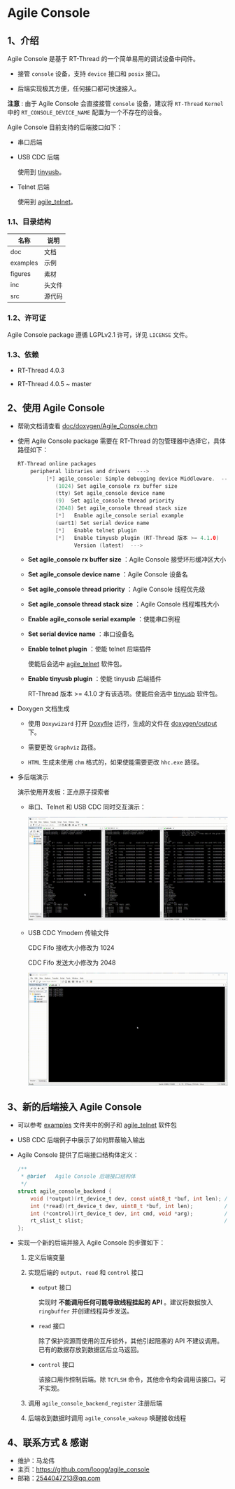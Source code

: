 # Agile Console

## 1、介绍

Agile Console 是基于 RT-Thread 的一个简单易用的调试设备中间件。

- 接管 `console` 设备，支持 `device` 接口和 `posix` 接口。

- 后端实现极其方便，任何接口都可快速接入。

**注意** : 由于 Agile Console 会直接接管 `console` 设备，建议将 `RT-Thread`  `Kernel` 中的 `RT_CONSOLE_DEVICE_NAME` 配置为一个不存在的设备。

Agile Console 目前支持的后端接口如下：

- 串口后端

- USB CDC 后端

  使用到 [tinyusb](https://github.com/RT-Thread-packages/tinyusb)。

- Telnet 后端

  使用到 [agile_telnet](https://github.com/loogg/agile_telnet)。

### 1.1、目录结构

| 名称 | 说明 |
| ---- | ---- |
| doc | 文档 |
| examples | 示例 |
| figures | 素材 |
| inc  | 头文件 |
| src  | 源代码 |

### 1.2、许可证

Agile Console package 遵循 LGPLv2.1 许可，详见 `LICENSE` 文件。

### 1.3、依赖

- RT-Thread 4.0.3

- RT-Thread 4.0.5 ~ master

## 2、使用 Agile Console

- 帮助文档请查看 [doc/doxygen/Agile_Console.chm](./doc/doxygen/Agile_Console.chm)

- 使用 Agile Console package 需要在 RT-Thread 的包管理器中选择它，具体路径如下：

  ```C
  RT-Thread online packages
      peripheral libraries and drivers  --->
           [*] agile_console: Simple debugging device Middleware.  --->
              (1024) Set agile_console rx buffer size
              (tty) Set agile_console device name
              (9)  Set agile_console thread priority
              (2048) Set agile_console thread stack size
              [*]   Enable agile_console serial example
              (uart1) Set serial device name
              [*]   Enable telnet plugin
              [*]   Enable tinyusb plugin (RT-Thread 版本 >= 4.1.0)
                    Version (latest)  --->
  ```

  - **Set agile_console rx buffer size** ：Agile Console 接受环形缓冲区大小

  - **Set agile_console device name** ：Agile Console 设备名

  - **Set agile_console thread priority** ：Agile Console 线程优先级

  - **Set agile_console thread stack size** ：Agile Console 线程堆栈大小

  - **Enable agile_console serial example** ：使能串口例程

  - **Set serial device name** ：串口设备名

  - **Enable telnet plugin** ：使能 telnet 后端插件

    使能后会选中 [agile_telnet](https://github.com/loogg/agile_telnet) 软件包。

  - **Enable tinyusb plugin** ：使能 tinyusb 后端插件

    RT-Thread 版本 >= 4.1.0 才有该选项。使能后会选中 [tinyusb](https://github.com/RT-Thread-packages/tinyusb) 软件包。

- Doxygen 文档生成

  - 使用 `Doxywizard` 打开 [Doxyfile](./doc/doxygen/Doxyfile) 运行，生成的文件在 [doxygen/output](./doc/doxygen/output) 下。

  - 需要更改 `Graphviz` 路径。

  - `HTML` 生成未使用 `chm` 格式的，如果使能需要更改 `hhc.exe` 路径。

- 多后端演示

  演示使用开发板：正点原子探索者

  - 串口、Telnet 和 USB CDC 同时交互演示：

    ![whole](./figures/whole.gif)

  - USB CDC Ymodem 传输文件

    CDC Fifo 接收大小修改为 1024

    CDC Fifo 发送大小修改为 2048

    ![usb_file](./figures/usb_file.gif)

## 3、新的后端接入 Agile Console

- 可以参考 [examples](./examples) 文件夹中的例子和 [agile_telnet](https://github.com/loogg/agile_telnet) 软件包

- USB CDC 后端例子中展示了如何屏蔽输入输出

- Agile Console 提供了后端接口结构体定义：

  ```C
  /**
   * @brief   Agile Console 后端接口结构体
   */
  struct agile_console_backend {
      void (*output)(rt_device_t dev, const uint8_t *buf, int len); /**< 向后端输出数据接口 */
      int (*read)(rt_device_t dev, uint8_t *buf, int len);          /**< 从后端读取数据接口 */
      int (*control)(rt_device_t dev, int cmd, void *arg);          /**< 对后端进行设置接口 */
      rt_slist_t slist;                                             /**< 单向链表节点 */
  };
  ```

- 实现一个新的后端并接入 Agile Console 的步骤如下：

  1. 定义后端变量

  2. 实现后端的 `output`、`read` 和 `control` 接口

      - `output` 接口

        实现时 **不能调用任何可能导致线程挂起的 API** 。建议将数据放入 `ringbuffer` 并创建线程异步发送。

      - `read` 接口

        除了保护资源而使用的互斥锁外，其他引起阻塞的 API 不建议调用。已有的数据存放到数据区后立马返回。

      - `control` 接口

        该接口用作控制后端。除 `TCFLSH` 命令，其他命令均会调用该接口。可不实现。

  3. 调用 `agile_console_backend_register` 注册后端

  4. 后端收到数据时调用 `agile_console_wakeup` 唤醒接收线程

## 4、联系方式 & 感谢

- 维护：马龙伟
- 主页：<https://github.com/loogg/agile_console>
- 邮箱：<2544047213@qq.com>
